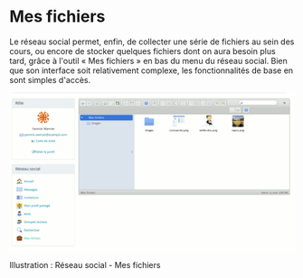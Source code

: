 # Mes fichiers

Le réseau social permet, enfin, de collecter une série de fichiers au sein des cours, ou encore de stocker quelques fichiers dont on aura besoin plus tard, grâce à l'outil « Mes fichiers » en bas du menu du réseau social. Bien que son interface soit relativement complexe, les fonctionnalités de base en sont simples d'accès.

![](../../.gitbook/assets/image287%20%281%29.png)

Illustration : Réseau social - Mes fichiers


